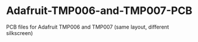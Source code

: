 Adafruit-TMP006-and-TMP007-PCB
==============================

PCB files for Adafruit TMP006 and TMP007 (same layout, different silkscreen)
